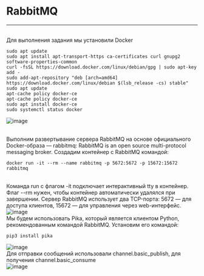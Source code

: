 # RabbitMQ
____
<br/> Для выполнения задания мы установили Docker </br>
```
sudo apt update
sudo apt install apt-transport-https ca-certificates curl gnupg2 software-properties-common
curl -fsSL https://download.docker.com/linux/debian/gpg | sudo apt-key add -
sudo add-apt-repository "deb [arch=amd64] https://download.docker.com/linux/debian $(lsb_release -cs) stable"
sudo apt update
apt-cache policy docker-ce
apt-cache policy docker-ce
sudo apt install docker-ce
sudo systemctl status docker
```
![image](https://sun9-87.userapi.com/impg/dXb_ZVuA50yOYttGO9jhAVzmQx-kaj7VgGrPug/sWVWx2RPTTI.jpg?size=745x237&quality=96&sign=e6e6b76ea8b16b5f53c1ecf40e2c2214&type=album)

<br/> Выполним развертывание сервера RabbitMQ на основе официального Docker-образа — rabbitmq: RabbitMQ is an open source multi-protocol messaging broker. Создадим контейнер с RabbitMQ командой: </br>
```
docker run -it --rm --name rabbitmq -p 5672:5672 -p 15672:15672 rabbitmq
```
<br/> Команда run с флагом -it подключает интерактивный tty в контейнер. Флаг --rm нужен, чтобы контейнер автоматически удалялся при завершении. Сервер RabbitMQ использует два TCP-порта: 5672 — для доступа клиентов, 15672 — для управления через web-интерфейс. </br>
![image](https://sun9-63.userapi.com/impg/C0u0wOKGHRgo9VDjBBDMxCD_cMbpc0PDQSVg3Q/h-nUvulPdRg.jpg?size=1523x402&quality=96&sign=56652d4c4bed0608f89d2fa45a6fa7c6&type=album)
<br/> Мы будем использовать Pika, который является клиентом Python, рекомендованным командой RabbitMQ. Установим его командой: </br>
```
pip3 install pika
```
![image](https://sun9-72.userapi.com/impg/hbFaAq8FZXmZtAJtD9bhvfx--0HYIK8eG974TQ/-Pwv5jCMTQs.jpg?size=519x100&quality=96&sign=ad7a34b050bfcf73ec1817a06356e068&type=album)
<br/> Для отправки сообщений использовали channel.basic_publish, для получения channel.basic_consume </br>
![image](https://sun9-83.userapi.com/impg/YKxrvnVVNhu2uxjhfU5xHAFsw-RcIKqvpm_itA/N2C8xrPPlj8.jpg?size=1904x347&quality=96&sign=13b9d4e2bf65775e455f9f168b627310&type=album)
